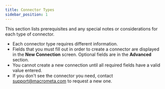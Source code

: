 ```yaml
---
title: Connector Types
sidebar_position: 1
---
```


This section lists prerequisites and any special notes or considerations for each type of connector.

- Each connector type requires different information.
- Fields that you must fill out in order to create a connector are displayed in the **New Connection** screen. Optional fields are in the **Advanced** section.
- You cannot create a new connection until all required fields have a valid value entered.
- If you don't see the connector you need, contact support@macrometa.com to request a new one.

<DocCardList />
